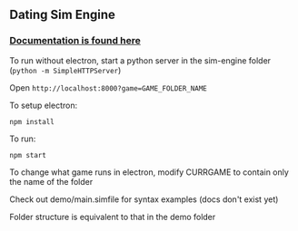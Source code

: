## Dating Sim Engine

### [Documentation is found here](https://github.com/Meshiest/sim-engine/blob/master/DOC.md)

To run without electron, start a python server in the sim-engine folder (`python -m SimpleHTTPServer`)

Open `http://localhost:8000?game=GAME_FOLDER_NAME`

To setup electron:

`npm install`

To run:

`npm start`

To change what game runs in electron, modify CURRGAME to contain only the name of the folder

Check out demo/main.simfile for syntax examples (docs don't exist yet)

Folder structure is equivalent to that in the demo folder